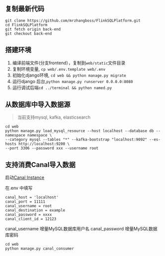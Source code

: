 ## 复制最新代码

    git clone https://github.com/mrzhangboss/FlinkSQLPlatform.git
    cd FlinkSQLPlatform
    git fetch origin back-end
    git checkout back-end
    

## 搭建环境

1. 编译前端文件(分支frontend），复制到`web/static`文件目录
2. 复制环境变量, `cp web/.env.template web/.env`
3. 初始化django环境, `cd web && python manage.py migrate`
4. 运行django 后台,`python manage.py runserver 0.0.0.0:8080`
5. 运行调试后端`cd ../terminal && python named.py`



## 从数据库中导入数据源

> 当前支持mysql, kafka, elasticsearch

    cd web 
    python manage.py load_mysql_resource --host localhost --database db --namespace namespace \
    --category mysql --tables "*" --kafka-bootstrap "localhost:9092" --es-hosts http://localhost:9200 \
    --port 3306 --password xxx --username root
    
    
 
## 支持消费Canal导入数据

启动[Canal Instance](https://github.com/alibaba/canal)

在.env 中填写

    canal_host = 'localhost'
    canal_port = 11111
    canal_username = root
    canal_destination = example
    canal_password = xxxx
    canal_client_id = 12123

canal_username 增量MySQL数据库用户名
canal_password 增量MySQL数据库密码

    cd web
    python manage.py canal_consumer